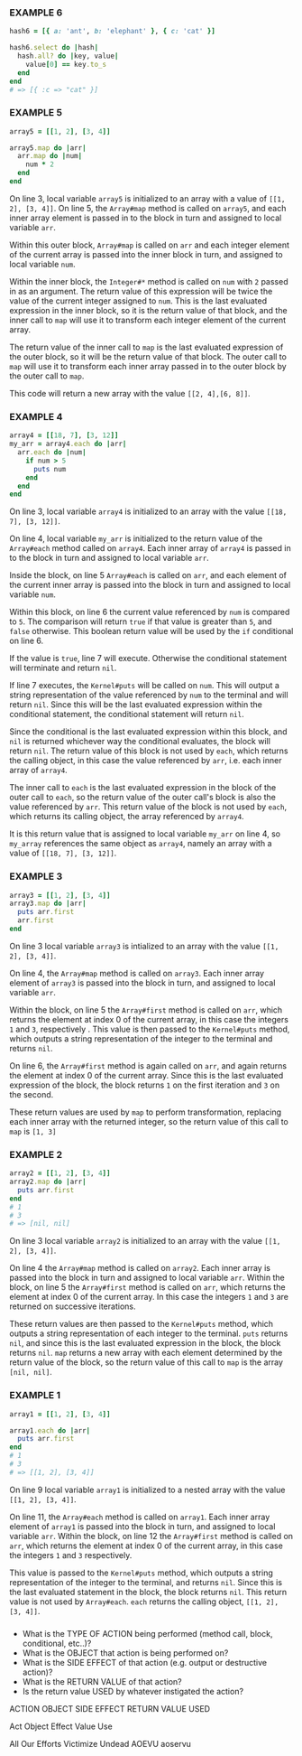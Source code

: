 ### EXAMPLE 6
```ruby
hash6 = [{ a: 'ant', b: 'elephant' }, { c: 'cat' }]

hash6.select do |hash|
  hash.all? do |key, value|
    value[0] == key.to_s
  end
end
# => [{ :c => "cat" }]
```


### EXAMPLE 5
```ruby
array5 = [[1, 2], [3, 4]]

array5.map do |arr|
  arr.map do |num|
    num * 2
  end
end
```
On line 3, local variable `array5` is initialized to an array with a value of `[[1, 2], [3, 4]]`. On line 5, the `Array#map` method is called on `array5`, and each inner array element is passed in to the block in turn and assigned to local variable `arr`.

Within this outer block, `Array#map` is called on `arr` and each integer element of the current array is passed into the inner block in turn, and assigned to local variable `num`.

Within the inner block, the `Integer#*` method is called on `num` with `2` passed in as an argument. The return value of this expression will be twice the value of the current integer assigned to `num`. This is the last evaluated expression in the inner block, so it is the return value of that block, and the inner call to `map` will use it to transform each integer element of the current array.

The return value of the inner call to `map` is the last evaluated expression of the outer block, so it will be the return value of that block. The outer call to `map` will use it to transform each inner array passed in to the outer block by the outer call to `map`.

This code will return a new array with the value `[[2, 4],[6, 8]]`.


### EXAMPLE 4
```ruby
array4 = [[18, 7], [3, 12]]
my_arr = array4.each do |arr|
  arr.each do |num|
    if num > 5
      puts num
    end
  end
end
```
On line 3, local variable `array4` is initialized to an array with the value `[[18, 7], [3, 12]]`.

On line 4, local variable `my_arr` is initialized to the return value of the `Array#each` method called on `array4`. Each inner array of `array4` is passed in to the block in turn and assigned to local variable `arr`.

Inside the block, on line 5 `Array#each` is called on `arr`, and each element of the current inner array is passed into the block in turn and assigned to local variable `num`. 

Within this block, on line 6 the current value referenced by `num` is compared to `5`. The comparison will return `true` if that value is greater than `5`, and `false` otherwise. This boolean return value will be used by the `if` conditional on line 6.

If the value is `true`, line 7 will execute. Otherwise the conditional statement will terminate and return `nil`.

If line 7 executes, the `Kernel#puts` will be called on `num`. This will output a string representation of the value referenced by `num` to the terminal and will return `nil`. Since this will be the last evaluated expression within the conditional statement, the conditional statement will return `nil`.

Since the conditional is the last evaluated expression within this block, and `nil` is returned whichever way the conditional evaluates, the block will return `nil`. The return value of this block is not used by `each`, which returns the calling object, in this case the value referenced by `arr`, i.e. each inner array of `array4`.

The inner call to `each` is the last evaluated expression in the block of the outer call to `each`, so the return value of the outer call's block is also the value referenced by `arr`. This return value of the block is not used by `each`, which returns its calling object, the array referenced by `array4`.

It is this return value that is assigned to local variable `my_arr` on line 4, so `my_array` references the same object as `array4`, namely an array with a value of `[[18, 7], [3, 12]]`.

### EXAMPLE 3
```ruby
array3 = [[1, 2], [3, 4]]
array3.map do |arr|
  puts arr.first
  arr.first
end
```
On line 3 local variable `array3` is intialized to an array with the value `[[1, 2], [3, 4]]`.

On line 4, the `Array#map` method is called on `array3`. Each inner array element of `array3` is passed into the block in turn, and assigned to local variable `arr`.

Within the block, on line 5 the `Array#first` method is called on `arr`, which returns the element at index 0 of the current array, in this case the integers `1` and `3`, respectively . This value is then passed to the `Kernel#puts` method, which outputs a string representation of the integer to the terminal and returns `nil`.

On line 6, the `Array#first` method is again called on `arr`, and again returns the element at index 0 of the current array. Since this is the last evaluated expression of the block, the block returns `1` on the first iteration and `3` on the second.

These return values are used by `map` to perform transformation, replacing each inner array with the returned integer, so the return value of this call to `map` is `[1, 3]`

### EXAMPLE 2
```ruby
array2 = [[1, 2], [3, 4]]
array2.map do |arr|
  puts arr.first
end
# 1
# 3
# => [nil, nil]
```
On line 3 local variable `array2` is initialized to an array with the value `[[1, 2], [3, 4]]`.

On line 4 the `Array#map` method is called on `array2`. Each inner array is passed into the block in turn and assigned to local variable `arr`. Within the block, on line 5 the `Array#first` method is called on `arr`, which returns the element at index 0 of the current array. In this case the integers `1` and `3` are returned on successive iterations.

These return values are then passed to the `Kernel#puts` method, which outputs a string representation of each integer to the terminal. `puts` returns `nil`, and since this is the last evaluated expression in the block, the block returns `nil`. `map` returns a new array with each element determined by the return value of the block, so the return value of this call to `map` is the array `[nil, nil]`.

### EXAMPLE 1
```ruby
array1 = [[1, 2], [3, 4]]

array1.each do |arr|
  puts arr.first
end
# 1
# 3
# => [[1, 2], [3, 4]]
```
On line 9 local variable `array1` is initialized to a nested array with the value `[[1, 2], [3, 4]]`.

On line 11, the `Array#each` method is called on `array1`. Each inner array element of `array1` is passed into the block in turn, and assigned to local variable `arr`. Within the block, on line 12 the `Array#first` method is called on `arr`, which returns the element at index 0 of the current array, in this case the integers `1` and `3` respectively. 

This value is passed to the `Kernel#puts` method, which outputs a string representation of the integer to the terminal, and returns `nil`. Since this is the last evaluated statement in the block, the block returns `nil`. This return value is not used by `Array#each`. `each` returns the calling object, `[[1, 2], [3, 4]]`.

#####

- What is the TYPE OF ACTION being performed (method call, block, conditional, etc..)?
- What is the OBJECT that action is being performed on?
- What is the SIDE EFFECT of that action (e.g. output or destructive action)?
- What is the RETURN VALUE of that action?
- Is the return value USED by whatever instigated the action?

ACTION
OBJECT
SIDE EFFECT
RETURN VALUE
USED

Act Object Effect Value Use

All Our Efforts Victimize Undead
AOEVU
aoservu
